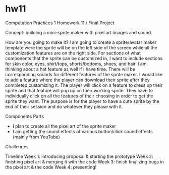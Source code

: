 # hw11
Computation Practices 1 Homework 11 / Final Project

Concept: building a mini-sprite maker with pixel art images and sound.

How are you going to make it?
I am going to create a sprite/avatar maker template were the sprite will be on the left side of the screen while all the customization features are on the right side. For sections of what components that the sprite can be customized in, I want to include sections for skin color, eyes, shirt/tops, shorts/bottoms, shoes, and hair. I am thinking about a hat feature as well if I have time. There will be corresponding sounds for different features of the sprite maker. I would like to add a feature where the player can download their sprite after they completed customizing it. 
The player will click on a feature to dress up their sprite and that feature will pop up on their working sprite. They have to individually click on all the features of their choosing in order to get the sprite they want. The purpose is for the player to have a cute sprite by the end of their session and do whatever they please with it.

Components Parts
- I plan to create all the pixel art of the sprite maker
- I am getting the sound effects of various button/click sound effects (mainly from YouTube)

Challenges

Timeline
Week 1: introducing proposal & starting the prototype
Week 2: finishing pixel art & merging it with the code
Week 3: finish finalizing bugs in the pixel art & the code
Week 4: presenting!
